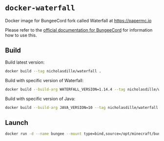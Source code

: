 # `docker-waterfall`

Docker image for BungeeCord fork called Waterfall at https://papermc.io

Please refer to the [official documentation for BungeeCord](https://www.spigotmc.org/wiki/bungeecord-configuration-guide/) for information how to use this.

## Build

Build latest version:

```bash
docker build --tag nicholasdille/waterfall .
```

Build with specific version of Waterfall:

```bash
docker build --build-arg WATERFALL_VERSION=1.14.4 --tag nicholasdille/waterfall .
```

Build with specific version of Java:

```bash
docker build --build-arg JAVA_VERSION=10 --tag nicholasdille/waterfall .
```

## Launch

```bash
docker run -d --name bungee --mount type=bind,source=/opt/minecraft/bungee,target=/var/opt/waterfall -p 25565:25565 nicholasdille/waterfall
```
